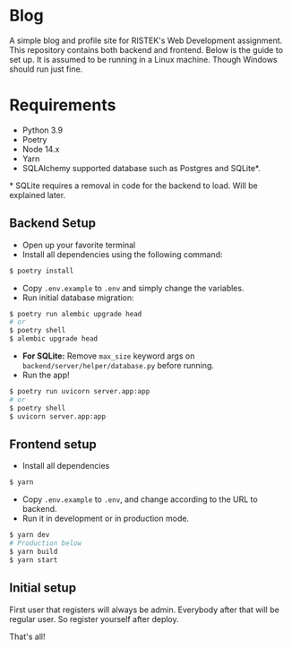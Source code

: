 # Blog

A simple blog and profile site for RISTEK's Web Development assignment. This repository contains
both backend and frontend. Below is the guide to set up. It is assumed to be running in a Linux
machine. Though Windows should run just fine.

# Requirements

-   Python 3.9
-   Poetry
-   Node 14.x
-   Yarn
-   SQLAlchemy supported database such as Postgres and SQLite\*.

\* SQLite requires a removal in code for the backend to load. Will be explained later.

## Backend Setup

-   Open up your favorite terminal
-   Install all dependencies using the following command:

```bash
$ poetry install
```

-   Copy `.env.example` to `.env` and simply change the variables.
-   Run initial database migration:

```bash
$ poetry run alembic upgrade head
# or
$ poetry shell
$ alembic upgrade head
```

-   **For SQLite:** Remove `max_size` keyword args on `backend/server/helper/database.py` before running.
-   Run the app!

```bash
$ poetry run uvicorn server.app:app
# or
$ poetry shell
$ uvicorn server.app:app
```

## Frontend setup

-   Install all dependencies

```bash
$ yarn
```

-   Copy `.env.example` to `.env`, and change according to the URL to backend.
-   Run it in development or in production mode.

```bash
$ yarn dev
# Production below
$ yarn build
$ yarn start
```

## Initial setup

First user that registers will always be admin. Everybody after that will be regular user.
So register yourself after deploy.

That's all!
